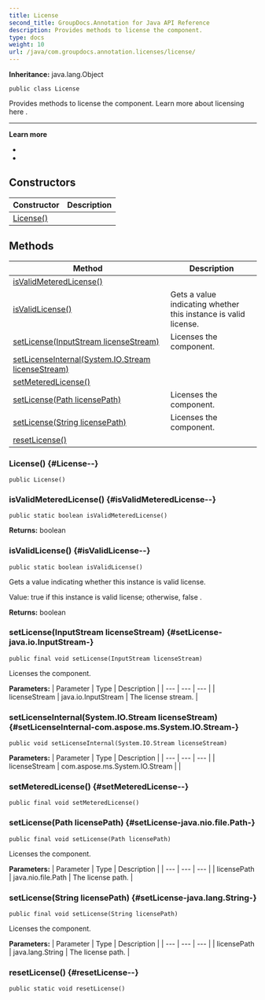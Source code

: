 ```yaml
---
title: License
second_title: GroupDocs.Annotation for Java API Reference
description: Provides methods to license the component.
type: docs
weight: 10
url: /java/com.groupdocs.annotation.licenses/license/
---
```

**Inheritance:**
java.lang.Object
```
public class License
```

Provides methods to license the component. Learn more about licensing  here .

--------------------

 **Learn more** 

 *  
 *  
## Constructors

| Constructor | Description |
| --- | --- |
| [License()](#License--) |  |
## Methods

| Method | Description |
| --- | --- |
| [isValidMeteredLicense()](#isValidMeteredLicense--) |  |
| [isValidLicense()](#isValidLicense--) | Gets a value indicating whether this instance is valid license. |
| [setLicense(InputStream licenseStream)](#setLicense-java.io.InputStream-) | Licenses the component. |
| [setLicenseInternal(System.IO.Stream licenseStream)](#setLicenseInternal-com.aspose.ms.System.IO.Stream-) |  |
| [setMeteredLicense()](#setMeteredLicense--) |  |
| [setLicense(Path licensePath)](#setLicense-java.nio.file.Path-) | Licenses the component. |
| [setLicense(String licensePath)](#setLicense-java.lang.String-) | Licenses the component. |
| [resetLicense()](#resetLicense--) |  |
### License() {#License--}
```
public License()
```


### isValidMeteredLicense() {#isValidMeteredLicense--}
```
public static boolean isValidMeteredLicense()
```




**Returns:**
boolean
### isValidLicense() {#isValidLicense--}
```
public static boolean isValidLicense()
```


Gets a value indicating whether this instance is valid license.

Value:  true  if this instance is valid license; otherwise,  false .

**Returns:**
boolean
### setLicense(InputStream licenseStream) {#setLicense-java.io.InputStream-}
```
public final void setLicense(InputStream licenseStream)
```


Licenses the component.

**Parameters:**
| Parameter | Type | Description |
| --- | --- | --- |
| licenseStream | java.io.InputStream | The license stream. |

### setLicenseInternal(System.IO.Stream licenseStream) {#setLicenseInternal-com.aspose.ms.System.IO.Stream-}
```
public void setLicenseInternal(System.IO.Stream licenseStream)
```




**Parameters:**
| Parameter | Type | Description |
| --- | --- | --- |
| licenseStream | com.aspose.ms.System.IO.Stream |  |

### setMeteredLicense() {#setMeteredLicense--}
```
public final void setMeteredLicense()
```




### setLicense(Path licensePath) {#setLicense-java.nio.file.Path-}
```
public final void setLicense(Path licensePath)
```


Licenses the component.

**Parameters:**
| Parameter | Type | Description |
| --- | --- | --- |
| licensePath | java.nio.file.Path | The license path. |

### setLicense(String licensePath) {#setLicense-java.lang.String-}
```
public final void setLicense(String licensePath)
```


Licenses the component.

**Parameters:**
| Parameter | Type | Description |
| --- | --- | --- |
| licensePath | java.lang.String | The license path. |

### resetLicense() {#resetLicense--}
```
public static void resetLicense()
```





